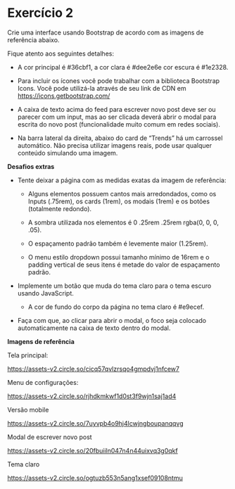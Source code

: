 # Exercício 2

Crie uma interface usando Bootstrap de acordo com as imagens de referência abaixo.

Fique atento aos seguintes detalhes:

- A cor principal é #36cbf1, a cor clara é #dee2e6e cor escura é #1e2328.

- Para incluir os ícones você pode trabalhar com a biblioteca Bootstrap Icons. Você pode utilizá-la através de seu link de CDN em https://icons.getbootstrap.com/

- A caixa de texto acima do feed para escrever novo post deve ser ou parecer com um input, mas ao ser clicada deverá abrir o modal para escrita do novo post (funcionalidade muito comum em redes sociais).

- Na barra lateral da direita, abaixo do card de “Trends” há um carrossel automático. Não precisa utilizar imagens reais, pode usar qualquer conteúdo simulando uma imagem.

**Desafios extras**

- Tente deixar a página com as medidas exatas da imagem de referência:

    - Alguns elementos possuem cantos mais arredondados, como os Inputs (.75rem), os cards (1rem), os modais (1rem) e os botões (totalmente redondo).

    - A sombra utilizada nos elementos é 0 .25rem .25rem rgba(0, 0, 0, .05).

    - O espaçamento padrão também é levemente maior (1.25rem).

    - O menu estilo dropdown possui tamanho mínimo de 16rem e o padding vertical de seus itens é metade do valor de espaçamento padrão.

- Implemente um botão que muda do tema claro para o tema escuro usando JavaScript.

    - A cor de fundo do corpo da página no tema claro é #e9ecef.

- Faça com que, ao clicar para abrir o modal, o foco seja colocado automaticamente na caixa de texto dentro do modal.

**Imagens de referência**

Tela principal:

https://assets-v2.circle.so/cicq57qvlzrsqo4gmpdvj1nfcew7

Menu de configurações:

https://assets-v2.circle.so/rjhdkmkwf1d0st3f9wjn1saj1ad4

Versão mobile

https://assets-v2.circle.so/7uyvpb4o9hj4lcwjngboupanqqvg

Modal de escrever novo post

https://assets-v2.circle.so/20fbuiiln047n4n44uixvq3g0qkf

Tema claro

https://assets-v2.circle.so/ogtuzb553n5ang1xsef09108ntmu